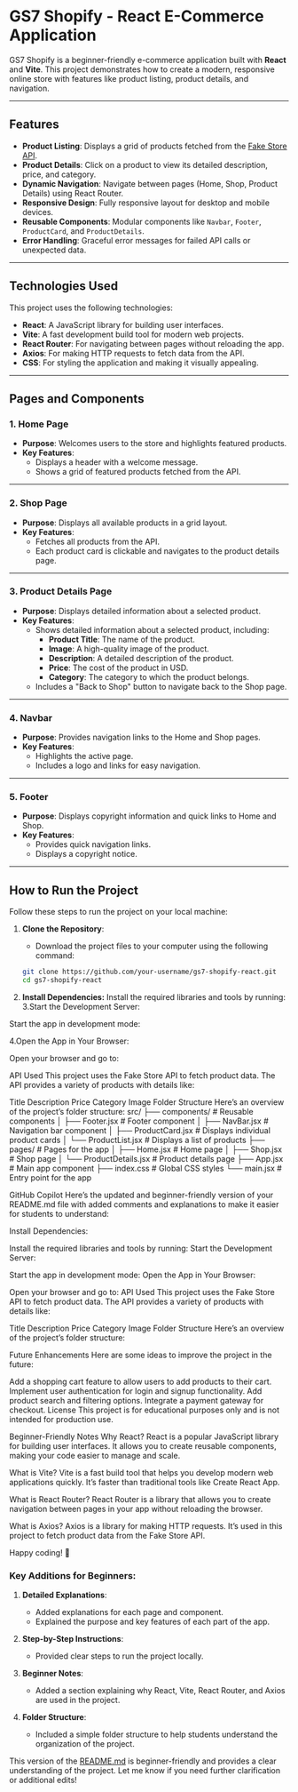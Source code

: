# GS7 Shopify - React E-Commerce Application

GS7 Shopify is a beginner-friendly e-commerce application built with **React** and **Vite**. This project demonstrates how to create a modern, responsive online store with features like product listing, product details, and navigation.

---

## Features

- **Product Listing**: Displays a grid of products fetched from the [Fake Store API](https://fakestoreapi.com/).
- **Product Details**: Click on a product to view its detailed description, price, and category.
- **Dynamic Navigation**: Navigate between pages (Home, Shop, Product Details) using React Router.
- **Responsive Design**: Fully responsive layout for desktop and mobile devices.
- **Reusable Components**: Modular components like `Navbar`, `Footer`, `ProductCard`, and `ProductDetails`.
- **Error Handling**: Graceful error messages for failed API calls or unexpected data.

---

## Technologies Used

This project uses the following technologies:

- **React**: A JavaScript library for building user interfaces.
- **Vite**: A fast development build tool for modern web projects.
- **React Router**: For navigating between pages without reloading the app.
- **Axios**: For making HTTP requests to fetch data from the API.
- **CSS**: For styling the application and making it visually appealing.

---

## Pages and Components

### 1. **Home Page**

- **Purpose**: Welcomes users to the store and highlights featured products.
- **Key Features**:
  - Displays a header with a welcome message.
  - Shows a grid of featured products fetched from the API.

---

### 2. **Shop Page**

- **Purpose**: Displays all available products in a grid layout.
- **Key Features**:
  - Fetches all products from the API.
  - Each product card is clickable and navigates to the product details page.

---

### 3. **Product Details Page**

- **Purpose**: Displays detailed information about a selected product.
- **Key Features**:
  - Shows detailed information about a selected product, including:
    - **Product Title**: The name of the product.
    - **Image**: A high-quality image of the product.
    - **Description**: A detailed description of the product.
    - **Price**: The cost of the product in USD.
    - **Category**: The category to which the product belongs.
  - Includes a "Back to Shop" button to navigate back to the Shop page.

---

### 4. **Navbar**

- **Purpose**: Provides navigation links to the Home and Shop pages.
- **Key Features**:
  - Highlights the active page.
  - Includes a logo and links for easy navigation.

---

### 5. **Footer**

- **Purpose**: Displays copyright information and quick links to Home and Shop.
- **Key Features**:
  - Provides quick navigation links.
  - Displays a copyright notice.

---

## How to Run the Project

Follow these steps to run the project on your local machine:

1. **Clone the Repository**:
   - Download the project files to your computer using the following command:

   ```bash
   git clone https://github.com/your-username/gs7-shopify-react.git
   cd gs7-shopify-react

2. **Install Dependencies:**
Install the required libraries and tools by running:
3.Start the Development Server:

Start the app in development mode:

4.Open the App in Your Browser:

Open your browser and go to:

API Used
This project uses the Fake Store API to fetch product data. The API provides a variety of products with details like:

Title
Description
Price
Category
Image
Folder Structure
Here’s an overview of the project’s folder structure:
src/
├── components/          # Reusable components
│   ├── Footer.jsx       # Footer component
│   ├── NavBar.jsx       # Navigation bar component
│   ├── ProductCard.jsx  # Displays individual product cards
│   └── ProductList.jsx  # Displays a list of products
├── pages/               # Pages for the app
│   ├── Home.jsx         # Home page
│   ├── Shop.jsx         # Shop page
│   └── ProductDetails.jsx # Product details page
├── App.jsx              # Main app component
├── index.css            # Global CSS styles
└── main.jsx             # Entry point for the app

GitHub Copilot
Here’s the updated and beginner-friendly version of your README.md file with added comments and explanations to make it easier for students to understand:

Install Dependencies:

Install the required libraries and tools by running:
Start the Development Server:

Start the app in development mode:
Open the App in Your Browser:

Open your browser and go to:
API Used
This project uses the Fake Store API to fetch product data. The API provides a variety of products with details like:

Title
Description
Price
Category
Image
Folder Structure
Here’s an overview of the project’s folder structure:

Future Enhancements
Here are some ideas to improve the project in the future:

Add a shopping cart feature to allow users to add products to their cart.
Implement user authentication for login and signup functionality.
Add product search and filtering options.
Integrate a payment gateway for checkout.
License
This project is for educational purposes only and is not intended for production use.

Beginner-Friendly Notes
Why React?
React is a popular JavaScript library for building user interfaces. It allows you to create reusable components, making your code easier to manage and scale.

What is Vite?
Vite is a fast build tool that helps you develop modern web applications quickly. It’s faster than traditional tools like Create React App.

What is React Router?
React Router is a library that allows you to create navigation between pages in your app without reloading the browser.

What is Axios?
Axios is a library for making HTTP requests. It’s used in this project to fetch product data from the Fake Store API.

Happy coding! 🎉


### Key Additions for Beginners:
1. **Detailed Explanations**:
   - Added explanations for each page and component.
   - Explained the purpose and key features of each part of the app.

2. **Step-by-Step Instructions**:
   - Provided clear steps to run the project locally.

3. **Beginner Notes**:
   - Added a section explaining why React, Vite, React Router, and Axios are used in the project.

4. **Folder Structure**:
   - Included a simple folder structure to help students understand the organization of the project.

This version of the [README.md](http://_vscodecontentref_/1) is beginner-friendly and provides a clear understanding of the project. Let me know if you need further clarification or additional edits!



 
